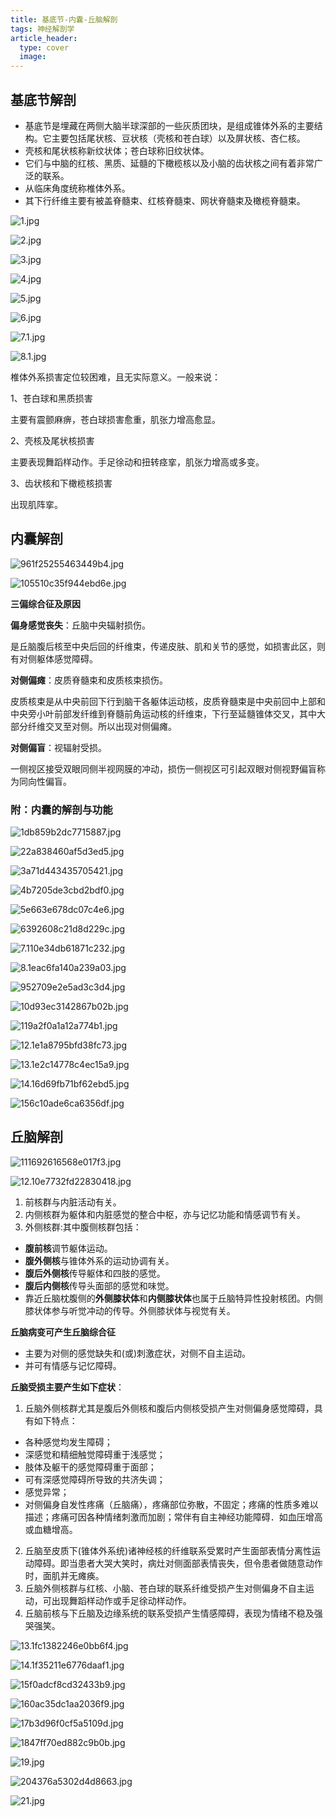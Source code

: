 ```yaml
---
title: 基底节-内囊-丘脑解剖
tags: 神经解剖学
article_header:
  type: cover
  image:
---
```


## 基底节解剖

- 基底节是埋藏在两侧大脑半球深部的一些灰质团块，是组成锥体外系的主要结构。它主要包括尾状核、豆状核（壳核和苍白球）以及屏状核、杏仁核。
- 壳核和尾状核称新纹状体；苍白球称旧纹状体。
- 它们与中脑的红核、黑质、延髓的下橄榄核以及小脑的齿状核之间有着非常广泛的联系。
- 从临床角度统称椎体外系。
- 其下行纤维主要有被盖脊髓束、红核脊髓束、网状脊髓束及橄榄脊髓束。

![1.jpg](https://i.loli.net/2021/10/17/HzsvPUqlOXZ1tfG.jpg)

![2.jpg](https://i.loli.net/2021/10/17/NYHdpKWSO4PCy53.jpg)

![3.jpg](https://i.loli.net/2021/10/17/rQvd7R4LjXMeCFc.jpg)

![4.jpg](https://i.loli.net/2021/10/17/8WmPgSdcrDqxCel.jpg)

![5.jpg](https://i.loli.net/2021/10/17/xXU7T1vFOgShkKY.jpg)

![6.jpg](https://i.loli.net/2021/10/17/SI6l17XVWxkBDKn.jpg)

![7.1.jpg](https://i.loli.net/2021/10/17/uZshLYnverPdqSw.jpg)

![8.1.jpg](https://i.loli.net/2021/10/17/DNzWdVOILt9xlTF.jpg)

椎体外系损害定位较困难，且无实际意义。一般来说：

1、苍白球和黑质损害

主要有震颤麻痹，苍白球损害愈重，肌张力增高愈显。

2、壳核及尾状核损害

主要表现舞蹈样动作。手足徐动和扭转痉挛，肌张力增高或多变。

3、齿状核和下橄榄核损害

出现肌阵挛。 

## 内囊解剖

![961f25255463449b4.jpg](https://s1.imagehub.cc/images/2021/10/17/961f25255463449b4.jpg)

![105510c35f944ebd6e.jpg](https://s1.imagehub.cc/images/2021/10/17/105510c35f944ebd6e.jpg)

**三偏综合征及原因**

**偏身感觉丧失**：丘脑中央辐射损伤。

是丘脑腹后核至中央后回的纤维束，传递皮肤、肌和关节的感觉，如损害此区，则有对侧躯体感觉障碍。

**对侧偏瘫**：皮质脊髓束和皮质核束损伤。

皮质核束是从中央前回下行到脑干各躯体运动核，皮质脊髓束是中央前回中上部和中央旁小叶前部发纤维到脊髓前角运动核的纤维束，下行至延髓锥体交叉，其中大部分纤维交叉至对侧。所以出现对侧偏瘫。

**对侧偏盲**：视辐射受损。

一侧视区接受双眼同侧半视网膜的冲动，损伤一侧视区可引起双眼对侧视野偏盲称为同向性偏盲。

### 附：内囊的解剖与功能

![1db859b2dc7715887.jpg](https://s1.imagehub.cc/images/2021/10/17/1db859b2dc7715887.jpg)

![22a838460af5d3ed5.jpg](https://s1.imagehub.cc/images/2021/10/17/22a838460af5d3ed5.jpg)

![3a71d443435705421.jpg](https://s1.imagehub.cc/images/2021/10/17/3a71d443435705421.jpg)

![4b7205de3cbd2bdf0.jpg](https://s1.imagehub.cc/images/2021/10/17/4b7205de3cbd2bdf0.jpg)

![5e663e678dc07c4e6.jpg](https://s1.imagehub.cc/images/2021/10/17/5e663e678dc07c4e6.jpg)

![6392608c21d8d229c.jpg](https://s1.imagehub.cc/images/2021/10/17/6392608c21d8d229c.jpg)

![7.110e34db61871c232.jpg](https://s1.imagehub.cc/images/2021/10/17/7.110e34db61871c232.jpg)

![8.1eac6fa140a239a03.jpg](https://s1.imagehub.cc/images/2021/10/17/8.1eac6fa140a239a03.jpg)

![952709e2e5ad3c3d4.jpg](https://s1.imagehub.cc/images/2021/10/17/952709e2e5ad3c3d4.jpg)

![10d93ec3142867b02b.jpg](https://s1.imagehub.cc/images/2021/10/17/10d93ec3142867b02b.jpg)

![119a2f0a1a12a774b1.jpg](https://s1.imagehub.cc/images/2021/10/17/119a2f0a1a12a774b1.jpg)

![12.1e1a8795bfd38fc73.jpg](https://s1.imagehub.cc/images/2021/10/17/12.1e1a8795bfd38fc73.jpg)

![13.1e2c14778c4ec15a9.jpg](https://s1.imagehub.cc/images/2021/10/17/13.1e2c14778c4ec15a9.jpg)

![14.16d69fb71bf62ebd5.jpg](https://s1.imagehub.cc/images/2021/10/17/14.16d69fb71bf62ebd5.jpg)

![156c10ade6ca6356df.jpg](https://s1.imagehub.cc/images/2021/10/17/156c10ade6ca6356df.jpg)

## 丘脑解剖

![111692616568e017f3.jpg](https://s1.imagehub.cc/images/2021/10/17/111692616568e017f3.jpg)

![12.10e7732fd22830418.jpg](https://s1.imagehub.cc/images/2021/10/17/12.10e7732fd22830418.jpg)

1. 前核群与内脏活动有关。 
2. 内侧核群为躯体和内脏感觉的整合中枢，亦与记忆功能和情感调节有关。
3. 外侧核群:其中腹侧核群包括：
- **腹前核**调节躯体运动。
- **腹外侧核**与锥体外系的运动协调有关。
- **腹后外侧核**传导躯体和四肢的感觉。
- **腹后内侧核**传导头面部的感觉和味觉。
- 靠近丘脑枕腹侧的**外侧膝状体**和**内侧膝状体**也属于丘脑特异性投射核团。内侧膝状体参与听觉冲动的传导。外侧膝状体与视觉有关。

**丘脑病变可产生丘脑综合征**

- 主要为对侧的感觉缺失和(或)刺激症状，对侧不自主运动。
- 并可有情感与记忆障碍。

**丘脑受损主要产生如下症状**：

1. 丘脑外侧核群尤其是腹后外侧核和腹后内侧核受损产生对侧偏身感觉障碍，具有如下特点： 
- 各种感觉均发生障碍；
- 深感觉和精细触觉障碍重于浅感觉；
- 肢体及躯干的感觉障碍重于面部；
- 可有深感觉障碍所导致的共济失调；
- 感觉异常； 
- 对侧偏身自发性疼痛（丘脑痛），疼痛部位弥散，不固定；疼痛的性质多难以描述；疼痛可因各种情绪刺激而加剧；常伴有自主神经功能障碍．如血压增高或血糖增高。
2. 丘脑至皮质下(锥体外系统)诸神经核的纤维联系受累时产生面部表情分离性运动障碍。即当患者大哭大笑时，病灶对侧面部表情丧失，但令患者做随意动作时，面肌并无瘫痪。
3. 丘脑外侧核群与红核、小脑、苍白球的联系纤维受损产生对侧偏身不自主运动，可出现舞蹈样动作或手足徐动样动作。
4. 丘脑前核与下丘脑及边缘系统的联系受损产生情感障碍，表现为情绪不稳及强哭强笑。

![13.1fc1382246e0bb6f4.jpg](https://s1.imagehub.cc/images/2021/10/17/13.1fc1382246e0bb6f4.jpg)

![14.1f35211e6776daaf1.jpg](https://s1.imagehub.cc/images/2021/10/17/14.1f35211e6776daaf1.jpg)

![15f0adcf8cd32433b9.jpg](https://s1.imagehub.cc/images/2021/10/17/15f0adcf8cd32433b9.jpg)

![160ac35dc1aa2036f9.jpg](https://s1.imagehub.cc/images/2021/10/17/160ac35dc1aa2036f9.jpg)

![17b3d96f0cf5a5109d.jpg](https://s1.imagehub.cc/images/2021/10/17/17b3d96f0cf5a5109d.jpg)

![1847ff70ed882c9b0b.jpg](https://s1.imagehub.cc/images/2021/10/17/1847ff70ed882c9b0b.jpg)

![19.jpg](https://s1.imagehub.cc/images/2021/10/17/19.jpg)

![204376a5302d4d8663.jpg](https://s1.imagehub.cc/images/2021/10/17/204376a5302d4d8663.jpg)

![21.jpg](https://s1.imagehub.cc/images/2021/10/17/21.jpg)
